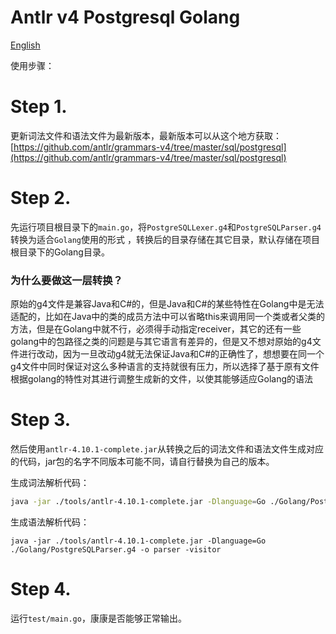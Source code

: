 # Antlr v4 Postgresql Golang

[English](./README.md)



使用步骤： 



# Step 1.   

更新词法文件和语法文件为最新版本，最新版本可以从这个地方获取：[https://github.com/antlr/grammars-v4/tree/master/sql/postgresql](https://github.com/antlr/grammars-v4/tree/master/sql/postgresql)



# Step 2. 

先运行项目根目录下的`main.go`，将`PostgreSQLLexer.g4`和`PostgreSQLParser.g4`转换为适合`Golang`使用的形式 ，转换后的目录存储在其它目录，默认存储在项目根目录下的Golang目录。 

### 为什么要做这一层转换？ 

原始的g4文件是兼容Java和C#的，但是Java和C#的某些特性在Golang中是无法适配的，比如在Java中的类的成员方法中可以省略this来调用同一个类或者父类的方法，但是在Golang中就不行，必须得手动指定receiver，其它的还有一些golang中的包路径之类的问题是与其它语言有差异的，但是又不想对原始的g4文件进行改动，因为一旦改动g4就无法保证Java和C#的正确性了，想想要在同一个g4文件中同时保证对这么多种语言的支持就很有压力，所以选择了基于原有文件根据golang的特性对其进行调整生成新的文件，以使其能够适应Golang的语法 



# Step 3. 

然后使用`antlr-4.10.1-complete.jar`从转换之后的词法文件和语法文件生成对应的代码，jar包的名字不同版本可能不同，请自行替换为自己的版本。  



生成词法解析代码：  

```bash
java -jar ./tools/antlr-4.10.1-complete.jar -Dlanguage=Go ./Golang/PostgreSQLLexer.g4 -o parser -visitor
```



生成语法解析代码： 

```
java -jar ./tools/antlr-4.10.1-complete.jar -Dlanguage=Go ./Golang/PostgreSQLParser.g4 -o parser -visitor 
```



# Step 4. 

运行`test/main.go`，康康是否能够正常输出。


